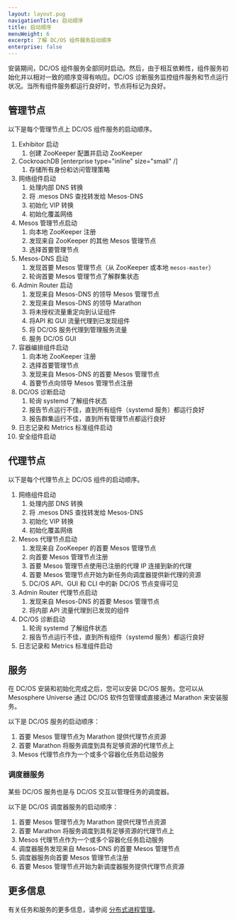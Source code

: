 ```yaml
---
layout: layout.pug
navigationTitle: 启动顺序
title: 启动顺序
menuWeight: 6
excerpt: 了解 DC/OS 组件服务启动顺序
enterprise: false
---
```


安装期间，DC/OS 组件服务全部同时启动。然后，由于相互依赖性，组件服务初始化并以相对一致的顺序变得有响应。DC/OS 诊断服务监控组件服务和节点运行状况。当所有组件服务都运行良好时，节点将标记为良好。

## 管理节点

以下是每个管理节点上 DC/OS 组件服务的启动顺序。

1. Exhibitor 启动
     1. 创建 ZooKeeper 配置并启动 ZooKeeper
1. CockroachDB [enterprise type="inline" size="small" /]
     1. 存储所有身份和访问管理策略
1. 网络组件启动
    1. 处理内部 DNS 转换
    1. 将 .mesos DNS 查找转发给 Mesos-DNS
    1. 初始化 VIP 转换
    1. 初始化覆盖网络
1. Mesos 管理节点启动
    1. 向本地 ZooKeeper 注册
    1. 发现来自 ZooKeeper 的其他 Mesos 管理节点
    1. 选择首要管理节点
1. Mesos-DNS 启动
    1. 发现首要 Mesos 管理节点（从 ZooKeeper 或本地 `mesos-master`）
    1. 轮询首要 Mesos 管理节点了解群集状态
1. Admin Router 启动
    1. 发现来自 Mesos-DNS 的领导 Mesos 管理节点
    1. 发现来自 Mesos-DNS 的领导 Marathon
    1. 将未授权流量重定向到认证组件
    1. 将API 和 GUI 流量代理到已发现组件
    1. 将 DC/OS 服务代理到管理服务流量
    1. 服务 DC/OS GUI
1. 容器编排组件启动
    1. 向本地 ZooKeeper 注册
    1. 选择首要管理节点
    1. 发现来自 Mesos-DNS 的首要 Mesos 管理节点
    1. 首要节点向领导 Mesos 管理节点注册
1. DC/OS 诊断启动
    1. 轮询 systemd 了解组件状态
    1. 报告节点运行不佳，直到所有组件（systemd 服务）都运行良好
    1. 报告群集运行不佳，直到所有管理节点都运行良好
1. 日志记录和 Metrics 标准组件启动
1. 安全组件启动

## 代理节点

以下是每个代理节点上 DC/OS 组件的启动顺序。

1. 网络组件启动
    1. 处理内部 DNS 转换
    1. 将 .mesos DNS 查找转发给 Mesos-DNS
    1. 初始化 VIP 转换
    1. 初始化覆盖网络
1. Mesos 代理节点启动
    1. 发现来自 ZooKeeper 的首要 Mesos 管理节点
    1. 向首要 Mesos 管理节点注册
    1. 首要 Mesos 管理节点使用已注册的代理 IP 连接到新的代理
    1. 首要 Mesos 管理节点开始为新任务向调度器提供新代理的资源
    1. DC/OS API、GUI 和 CLI 中的新 DC/OS 节点变得可见
1. Admin Router 代理节点启动
    1. 发现来自 Mesos-DNS 的首要 Mesos 管理节点
    1. 将内部 API 流量代理到已发现的组件 
1. DC/OS 诊断启动
    1. 轮询 systemd 了解组件状态
    1. 报告节点运行不佳，直到所有组件（systemd 服务）都运行良好
1. 日志记录和 Metrics 标准组件启动

## 服务

在 DC/OS 安装和初始化完成之后，您可以安装 DC/OS 服务。您可以从 Mesosphere Universe 通过 DC/OS 软件包管理或直接通过 Marathon 来安装服务。

以下是 DC/OS 服务的启动顺序：

1. 首要 Mesos 管理节点为 Marathon 提供代理节点资源
1. 首要 Marathon 将服务调度到具有足够资源的代理节点上
1. Mesos 代理节点作为一个或多个容器化任务启动服务

### 调度器服务

某些 DC/OS 服务也是与 DC/OS 交互以管理任务的调度器。

以下是 DC/OS 调度器服务的启动顺序：

1. 首要 Mesos 管理节点为 Marathon 提供代理节点资源
1. 首要 Marathon 将服务调度到具有足够资源的代理节点上
1. Mesos 代理节点作为一个或多个容器化任务启动服务
1. 调度器服务发现来自 Mesos-DNS 的首要 Mesos 管理节点
1. 调度器服务向首要 Mesos 管理节点注册
1. 首要 Mesos 管理节点开始为新调度器服务提供代理节点资源

## 更多信息

有关任务和服务的更多信息，请参阅 [分布式进程管理](/mesosphere/dcos/cn/1.11/overview/architecture/distributed-process-management/)。

